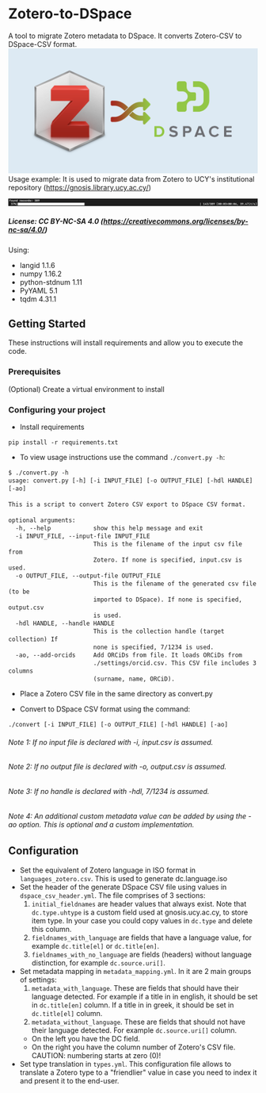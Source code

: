 # Zotero-to-DSpace
A tool to migrate Zotero metadata to DSpace. It converts Zotero-CSV to DSpace-CSV format. 
![imageztod](./images/zotero_to_dspace.png)
Usage example: It is used to migrate data from Zotero to UCY's institutional repository (https://gnosis.library.ucy.ac.cy/)

![imageztod](./images/example_usage.png)

##### License: CC BY-NC-SA 4.0 (https://creativecommons.org/licenses/by-nc-sa/4.0/)


Using:
- langid 1.1.6
- numpy 1.16.2
- python-stdnum 1.11
- PyYAML 5.1
- tqdm 4.31.1

## Getting Started

These instructions will install requirements and allow you to execute the code.

### Prerequisites
(Optional) Create a virtual environment to install

### Configuring your project

- Install requirements
```
pip install -r requirements.txt
```

- To view usage instructions use the command ```./convert.py -h```:
```
$ ./convert.py -h
usage: convert.py [-h] [-i INPUT_FILE] [-o OUTPUT_FILE] [-hdl HANDLE] [-ao]

This is a script to convert Zotero CSV export to DSpace CSV format.

optional arguments:
  -h, --help            show this help message and exit
  -i INPUT_FILE, --input-file INPUT_FILE
                        This is the filename of the input csv file from
                        Zotero. If none is specified, input.csv is used.
  -o OUTPUT_FILE, --output-file OUTPUT_FILE
                        This is the filename of the generated csv file (to be
                        imported to DSpace). If none is specified, output.csv
                        is used.
  -hdl HANDLE, --handle HANDLE
                        This is the collection handle (target collection) If
                        none is specified, 7/1234 is used.
  -ao, --add-orcids     Add ORCiDs from file. It loads ORCiDs from
                        ./settings/orcid.csv. This CSV file includes 3 columns
                        (surname, name, ORCiD).

```
- Place a Zotero CSV file in the same directory as convert.py

- Convert to DSpace CSV format using the command:
```
./convert [-i INPUT_FILE] [-o OUTPUT_FILE] [-hdl HANDLE] [-ao]
```
    
###### Note 1: If no input file is declared with -i, input.csv is assumed.
###### Note 2: If no output file is declared with -o, output.csv is assumed.
###### Note 3: If no handle is declared with -hdl, 7/1234 is assumed.
###### Note 4: An additional custom metadata value can be added by using the -ao option. This is optional and a custom implementation.

## Configuration
- Set the equivalent of Zotero language in ISO format in ```languages_zotero.csv```. This is used to generate dc.language.iso
- Set the header of the generate DSpace CSV file using values in ```dspace_csv_header.yml```.
The file comprises of 3 sections:
    1. ```initial_fieldnames``` are header values that always exist. Note that ```dc.type.uhtype``` is a custom field used at gnosis.ucy.ac.cy, to store item type. In your case you could copy values in ```dc.type``` and delete this column.
    2. ```fieldnames_with_language``` are fields that have a language value, for example ```dc.title[el]``` or ```dc.title[en]```.
    3. ```fieldnames_with_no_language``` are fields (headers) without language distinction, for example ```dc.source.uri[]```.
- Set metadata mapping in ```metadata_mapping.yml```. In it are 2 main groups of settings:
    1. ```metadata_with_language```. These are fields that should have their language detected. For example if a title in in english, it should be set in ```dc.title[en]``` column. If a title in in greek, it should be set in ```dc.title[el]``` column.
    2. ```metadata_without_language```. These are fields that should not have their language detected. For example ```dc.source.uri[]``` column.    
    - On the left you have the DC field.
    - On the right you have the column number of Zotero's CSV file. CAUTION: numbering starts at zero (0)!
- Set type translation in ```types.yml```. This configuration file allows to translate a Zotero type to a "friendlier" value in case you need to index it and present it to the end-user.
